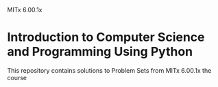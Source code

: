 MITx 6.00.1x
# Introduction to Computer Science and Programming Using Python

This repository contains solutions to Problem Sets from MITx 6.00.1x the course